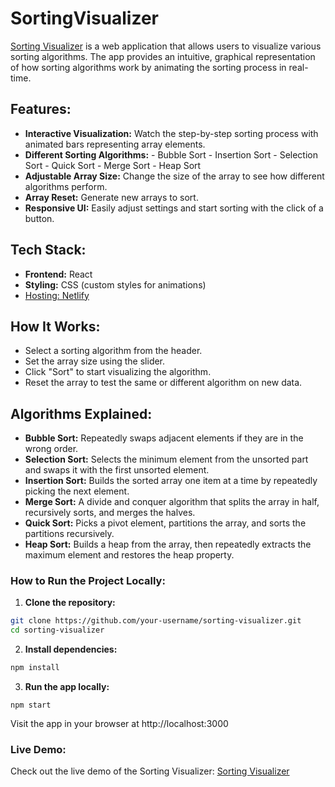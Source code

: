 # SortingVisualizer
[Sorting Visualizer](https://sortingvisualizeraishasinha.netlify.app/)
is a web application that allows users to visualize various sorting algorithms. The app provides an intuitive, graphical representation of how sorting algorithms work by animating the sorting process in real-time.

## Features:

- **Interactive Visualization:** Watch the step-by-step sorting process with animated bars representing array elements.
- **Different Sorting Algorithms:**
      - Bubble Sort
      - Insertion Sort
      - Selection Sort
      - Quick Sort
      - Merge Sort
      - Heap Sort
- **Adjustable Array Size:** Change the size of the array to see how different algorithms perform.
- **Array Reset:** Generate new arrays to sort.
- **Responsive UI:** Easily adjust settings and start sorting with the click of a button.

## Tech Stack:

- **Frontend:** React
- **Styling:** CSS (custom styles for animations)
- [Hosting: Netlify](https://www.netlify.com/)

## How It Works:

- Select a sorting algorithm from the header.
- Set the array size using the slider.
- Click "Sort" to start visualizing the algorithm.
- Reset the array to test the same or different algorithm on new data.

## Algorithms Explained:

- **Bubble Sort:** Repeatedly swaps adjacent elements if they are in the wrong order.
- **Selection Sort:** Selects the minimum element from the unsorted part and swaps it with the first unsorted element.
- **Insertion Sort:** Builds the sorted array one item at a time by repeatedly picking the next element.
- **Merge Sort:** A divide and conquer algorithm that splits the array in half, recursively sorts, and merges the halves.
- **Quick Sort:** Picks a pivot element, partitions the array, and sorts the partitions recursively.
- **Heap Sort:** Builds a heap from the array, then repeatedly extracts the maximum element and restores the heap property.

### How to Run the Project Locally:

1. **Clone the repository:**

```bash
git clone https://github.com/your-username/sorting-visualizer.git
cd sorting-visualizer
```

2. **Install dependencies:**

```bash
npm install
```

3. **Run the app locally:**

```
npm start
```

Visit the app in your browser at http://localhost:3000

### Live Demo:
Check out the live demo of the Sorting Visualizer: [Sorting Visualizer](https://sortingvisualizeraishasinha.netlify.app/) 

   


